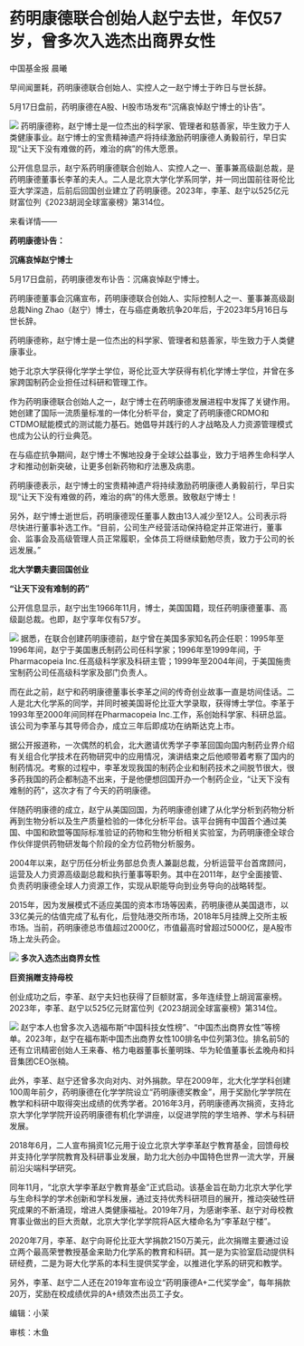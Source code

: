 # 药明康德联合创始人赵宁去世，年仅57岁，曾多次入选杰出商界女性

中国基金报 晨曦

早间闻噩耗，药明康德联合创始人、实控人之一赵宁博士于昨日与世长辞。

5月17日盘前，药明康德在A股、H股市场发布“沉痛哀悼赵宁博士的讣告”。

![](https://inews.gtimg.com/om_bt/OjxBQRaDImDDNa-85Sb_R3QV99QGwqkHrgQFhAFytbMlUAA/1000)
药明康德称，赵宁博士是一位杰出的科学家、管理者和慈善家，毕生致力于人类健康事业。赵宁博士的宝贵精神遗产将持续激励药明康德人勇毅前行，早日实现“让天下没有难做的药，难治的病”的伟大愿景。

公开信息显示，赵宁系药明康德联合创始人、实控人之一、董事兼高级副总裁，是药明康德董事长李革的夫人。二人是北京大学化学系同学，并一同出国前往哥伦比亚大学深造，后前后回国创业建立了药明康德。2023年，李革、赵宁以525亿元财富位列《2023胡润全球富豪榜》第314位。

来看详情——

**药明康德讣告：**

**沉痛哀悼赵宁博士**

5月17日盘前，药明康德发布讣告：沉痛哀悼赵宁博士。

药明康德董事会沉痛宣布，药明康德联合创始人、实际控制人之一、董事兼高级副总裁Ning
Zhao（赵宁）博士，在与癌症勇敢抗争20年后，于2023年5月16日与世长辞。

药明康德称，赵宁博士是一位杰出的科学家、管理者和慈善家，毕生致力于人类健康事业。

她于北京大学获得化学学士学位，哥伦比亚大学获得有机化学博士学位，并曾在多家跨国制药企业担任过科研和管理工作。

作为药明康德联合创始人之一，赵宁博士在药明康德发展进程中发挥了关键作用。她创建了国际一流质量标准的一体化分析平台，奠定了药明康德CRDMO和CTDMO赋能模式的测试能力基石。她倡导并践行的人才战略及人力资源管理模式也成为公认的行业典范。

在与癌症抗争期间，赵宁博士不懈地投身于全球公益事业，致力于培养生命科学人才和推动创新突破，让更多创新药物和疗法惠及病患。

药明康德表示，赵宁博士的宝贵精神遗产将持续激励药明康德人勇毅前行，早日实现“让天下没有难做的药，难治的病”的伟大愿景。致敬赵宁博士！

另外，赵宁博士逝世后，药明康德现任董事人数由13人减少至12人。公司表示将尽快进行董事补选工作。“目前，公司生产经营活动保持稳定并正常进行，董事会、监事会及高级管理人员正常履职，全体员工将继续勤勉尽责，致力于公司的长远发展。”

**北大学霸夫妻回国创业**

**“让天下没有难制的药”**

公开信息显示，赵宁出生1966年11月，博士，美国国籍，现任药明康德董事、高级副总裁。也即，赵宁享年仅有57岁。

![](https://inews.gtimg.com/om_bt/OWLmUZldRWFHF7Gjv3_j1Nbpcf6ocvk9sqiLRAjxJwLeoAA/1000)
据悉，在联合创建药明康德前，赵宁曾在美国多家知名药企任职：1995年至1996年间，赵宁于美国惠氏制药公司任科学家；1996年至1999年间，于Pharmacopeia
Inc.任高级科学家及科研主管；1999年至2004年间，于美国施贵宝制药公司任高级科学家及部门负责人。

而在此之前，赵宁和药明康德董事长李革之间的传奇创业故事一直是坊间佳话。二人是北大化学系的同学，并同时被美国哥伦比亚大学录取，获得博士学位。李革于1993年至2000年间同样在Pharmacopeia
Inc.工作，系创始科学家、科研总监。该公司为李革与其导师合办，成立三年后即成功在纳斯达克上市。

据公开报道称，一次偶然的机会，北大邀请优秀学子李革回国向国内制药业界介绍有关组合化学技术在药物研究中的应用情况，演讲结束之后他顺带着考察了国内的制药情况。考察的过程中，李革发现我国的制药企业和制药技术之间脱节很大，很多药我国的药企都制造不出来，于是他便想回国开办一个制药企业，“让天下没有难制的药”，这次才有了今天的药明康德。

伴随药明康德的成立，赵宁从美国回国，为药明康德创建了从化学分析到药物分析再到生物分析以及生产质量检验的一体化分析平台。该平台拥有中国首个通过美国、中国和欧盟等国际标准验证的药物和生物分析相关实验室，为药明康德全球合作伙伴提供药物研发每个阶段的全方位药物分析服务。

2004年以来，赵宁历任分析业务部总负责人兼副总裁，分析运营平台首席顾问，运营及人力资源高级副总裁和执行董事等职务。其中在2011年，赵宁全面接管、负责药明康德全球人力资源工作，实现从职能导向到业务导向的战略转型。

2015年，因为发展模式不适应美国的资本市场等因素，药明康德从美国退市，以33亿美元的估值完成了私有化，后登陆港交所市场，2018年5月挂牌上交所主板市场。当前，药明康德总市值超过2000亿，市值最高时曾超过5000亿，是A股市场上龙头药企。

![](https://inews.gtimg.com/om_bt/O1vPsV191w495VyCiz3zDRbtsvNLp8-YcaYwlqBjpVNYIAA/1000)
**多次入选杰出商界女性**

**巨资捐赠支持母校**

创业成功之后，李革、赵宁夫妇也获得了巨额财富，多年连续登上胡润富豪榜。2023年，李革、赵宁以525亿元财富位列《2023胡润全球富豪榜》第314位。

![](https://inews.gtimg.com/om_bt/OTr32QC5quzc-ppylFO7n9_LjhXNSL8iY_vDwYXcpqRNsAA/1000)
赵宁本人也曾多次入选福布斯“中国科技女性榜”、“中国杰出商界女性”等榜单。2023年，赵宁在福布斯中国杰出商界女性100排名中位列第3位。排名前5的还有立讯精密创始人王来春、格力电器董事长董明珠、华为轮值董事长孟晚舟和抖音集团CEO张楠。

此外，李革、赵宁还曾多次向对内、对外捐款。早在2009年，北大化学学科创建100周年前夕，药明康德在化学学院设立“药明康德奖教金”，用于奖励化学学院在教学和科研中取得突出成绩的优秀学者。2016年3月，药明康德再次捐资，支持北京大学化学学院开设药明康德有机化学讲座，以促进学院的学生培养、学术与科研发展。

2018年6月，二人宣布捐资1亿元用于设立北京大学李革赵宁教育基金，回馈母校并支持化学学院教育及科研事业发展，助力北大创办中国特色世界一流大学，开展前沿尖端科学研究。

同年11月，“北京大学李革赵宁教育基金”正式启动。该基金旨在助力北京大学化学与生命科学的学术创新和学科发展，通过支持优秀科研项目的展开，推动突破性研究成果的不断涌现，增进人类健康福祉。2019年7月，为感谢李革、赵宁对母校教育事业做出的巨大贡献，北京大学化学学院将A区大楼命名为“李革赵宁楼”。

2020年7月，李革、赵宁向哥伦比亚大学捐款2150万美元，此次捐赠主要通过设立两个最高荣誉教授基金来助力化学系的教育和科研。其一是为实验室启动提供科研经费，二是为哥大化学系的本科生提供奖学金，以推进化学系的研究和教学。

另外，李革、赵宁二人还在2019年宣布设立“药明康德A+二代奖学金”，每年捐款20万，奖励在校成绩优异的A+绩效杰出员工子女。

编辑：小茉

审核：木鱼

